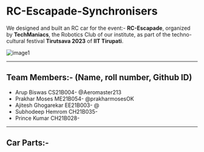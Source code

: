 # RC-Escapade-Synchronisers

We designed and built an RC car for the event:- **RC-Escapade**, organized by **TechManiacs**, the Robotics Club of our institute, as part of the techno-cultural festival **Tirutsava 2023** of **IIT Tirupati**.

![image1]()
<hr>
<h2>Team Members:- (Name, roll number, Github ID)</h2>
<ul>
<li> Arup Biswas CS21B004- @Aeromaster213</li>
<li>Prakhar Moses ME21B054- @prakharmosesOK</li>
<li>Ajitesh Ghogarekar EE21B003- @</li>
<li>Subhodeep Hemrom CH21B035-</li>
<li>Prince Kumar CH21B028-</li>
</ul>
<hr>
<h2>Car Parts:-</h2>

